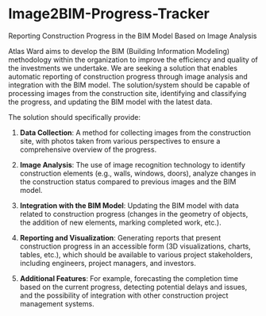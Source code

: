 # Image2BIM-Progress-Tracker
Reporting Construction Progress in the BIM Model Based on Image Analysis

Atlas Ward aims to develop the BIM (Building Information Modeling) methodology within the organization to improve the efficiency and quality of the investments we undertake. We are seeking a solution that enables automatic reporting of construction progress through image analysis and integration with the BIM model. The solution/system should be capable of processing images from the construction site, identifying and classifying the progress, and updating the BIM model with the latest data. 

The solution should specifically provide: 

1. **Data Collection**: A method for collecting images from the construction site, with photos taken from various perspectives to ensure a comprehensive overview of the progress. 

2. **Image Analysis**: The use of image recognition technology to identify construction elements (e.g., walls, windows, doors), analyze changes in the construction status compared to previous images and the BIM model. 

3. **Integration with the BIM Model**: Updating the BIM model with data related to construction progress (changes in the geometry of objects, the addition of new elements, marking completed work, etc.). 

4. **Reporting and Visualization**: Generating reports that present construction progress in an accessible form (3D visualizations, charts, tables, etc.), which should be available to various project stakeholders, including engineers, project managers, and investors. 

5. **Additional Features**: For example, forecasting the completion time based on the current progress, detecting potential delays and issues, and the possibility of integration with other construction project management systems. 
